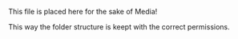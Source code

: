 This file is placed here for the sake of Media!

This way the folder structure is keept with the correct permissions.
